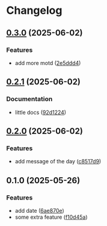 # Changelog

## [0.3.0](https://github.com/nmelepat/release-test/compare/hello-x@v0.2.1...hello-x@v0.3.0) (2025-06-02)


### Features

* add more motd ([2e5ddd4](https://github.com/nmelepat/release-test/commit/2e5ddd469cb57fa02269933f894502d3aa870a03))

## [0.2.1](https://github.com/nmelepat/release-test/compare/hello-x@v0.2.0...hello-x@v0.2.1) (2025-06-02)


### Documentation

* little docs ([92d1224](https://github.com/nmelepat/release-test/commit/92d122484414d6bd6ff16f9f1e51297a85f8208f))

## [0.2.0](https://github.com/nmelepat/release-test/compare/hello-x@v0.1.0...hello-x@v0.2.0) (2025-06-02)


### Features

* add message of the day ([c8517d9](https://github.com/nmelepat/release-test/commit/c8517d9941b705e89e82903ae9588f8c7cd96b3c))

## 0.1.0 (2025-05-26)


### Features

* add date ([6ae870e](https://github.com/nmelepat/release-test/commit/6ae870e02606375286c7abf0f8cfd92261467202))
* some extra feature ([f10d45a](https://github.com/nmelepat/release-test/commit/f10d45a2191e1ef482f5c62cce10c1f92c38cdf6))

